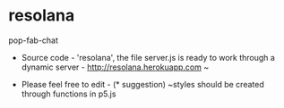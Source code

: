 # resolana
pop-fab-chat

* Source code - 'resolana', the file server.js is ready to work through a dynamic server - http://resolana.herokuapp.com ~ 
- Please feel free to edit - (* suggestion) ~styles should be created through functions in p5.js 

